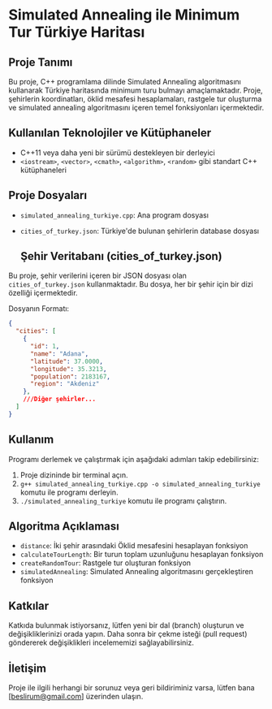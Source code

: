 # Simulated Annealing ile Minimum Tur Türkiye Haritası

## Proje Tanımı
Bu proje, C++ programlama dilinde Simulated Annealing algoritmasını kullanarak Türkiye haritasında minimum turu bulmayı amaçlamaktadır. Proje, şehirlerin koordinatları, öklid mesafesi hesaplamaları, rastgele tur oluşturma ve simulated annealing algoritmasını içeren temel fonksiyonları içermektedir.

## Kullanılan Teknolojiler ve Kütüphaneler
- C++11 veya daha yeni bir sürümü destekleyen bir derleyici
- `<iostream>`, `<vector>`, `<cmath>`, `<algorithm>`, `<random>` gibi standart C++ kütüphaneleri

## Proje Dosyaları
- `simulated_annealing_turkiye.cpp`: Ana program dosyası
- `cities_of_turkey.json`: Türkiye'de bulunan şehirlerin database dosyası

  ## Şehir Veritabanı (cities_of_turkey.json)
Bu proje, şehir verilerini içeren bir JSON dosyası olan `cities_of_turkey.json` kullanmaktadır. Bu dosya, her bir şehir için bir dizi özelliği içermektedir.

Dosyanın Formatı:
```json
{
  "cities": [
    {
      "id": 1,
      "name": "Adana",
      "latitude": 37.0000,
      "longitude": 35.3213,
      "population": 2183167,
      "region": "Akdeniz"
    },
    ///Diğer şehirler...
  ]
}
```

## Kullanım
Programı derlemek ve çalıştırmak için aşağıdaki adımları takip edebilirsiniz:
1. Proje dizininde bir terminal açın.
2. `g++ simulated_annealing_turkiye.cpp -o simulated_annealing_turkiye` komutu ile programı derleyin.
3. `./simulated_annealing_turkiye` komutu ile programı çalıştırın.

## Algoritma Açıklaması
- `distance`: İki şehir arasındaki Öklid mesafesini hesaplayan fonksiyon
- `calculateTourLength`: Bir turun toplam uzunluğunu hesaplayan fonksiyon
- `createRandomTour`: Rastgele tur oluşturan fonksiyon
- `simulatedAnnealing`: Simulated Annealing algoritmasını gerçekleştiren fonksiyon

## Katkılar
Katkıda bulunmak istiyorsanız, lütfen yeni bir dal (branch) oluşturun ve değişikliklerinizi orada yapın. Daha sonra bir çekme isteği (pull request) göndererek değişiklikleri incelememizi sağlayabilirsiniz.


## İletişim
Proje ile ilgili herhangi bir sorunuz veya geri bildiriminiz varsa, lütfen bana [beslirum@gmail.com] üzerinden ulaşın.
